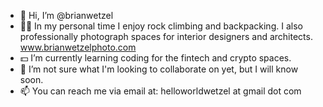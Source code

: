 - 👋 Hi, I’m @brianwetzel
- 🧗‍♂️ In my personal time I enjoy rock climbing and backpacking.  I also professionally photograph spaces for interior designers and architects.  www.brianwetzelphoto.com
- 💵 I’m currently learning coding for the fintech and crypto spaces.
- 💞️ I’m not sure what I'm looking to collaborate on yet, but I will know soon.
- 📫 You can reach me via email at: helloworldwetzel at gmail dot com

<!---
brianwetzel/brianwetzel is a ✨ special ✨ repository because its `README.md` (this file) appears on your GitHub profile.
You can click the Preview link to take a look at your changes.
--->
